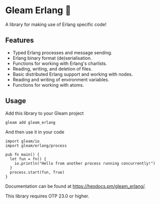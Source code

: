 # Gleam Erlang 🐙

A library for making use of Erlang specific code!

## Features

- Typed Erlang processes and message sending.
- Erlang binary format (de)serialisation.
- Functions for working with Erlang's charlists.
- Reading, writing, and deletion of files.
- Basic distributed Erlang support and working with nodes.
- Reading and writing of environment variables.
- Functions for working with atoms.

## Usage

Add this library to your Gleam project

```shell
gleam add gleam_erlang
```

And then use it in your code

```gleam
import gleam/io
import gleam/erlang/process

pub fn main() {
  let fun = fn() { 
    io.println("Hello from another process running concurrently!")
  }
  process.start(fun, True)
}
```

Documentation can be found at <https://hexdocs.pm/gleam_erlang/>.

This library requires OTP 23.0 or higher.
